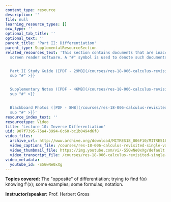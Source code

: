 ```yaml
---
content_type: resource
description: ''
file: null
learning_resource_types: []
ocw_type: ''
optional_tab_title: ''
optional_text: ''
parent_title: 'Part II: Differentiation'
parent_type: SupplementalResourceSection
related_resources_text: 'This section contains documents that are inaccessible to
  screen reader software. A "#" symbol is used to denote such documents.


  Part II Study Guide ([PDF - 29MB](/courses/res-18-006-calculus-revisited-single-variable-calculus-fall-2010/resources/mitres_18_006_study_2-1)){{<
  sup "#" >}}


  Supplementary Notes ([PDF - 46MB](/courses/res-18-006-calculus-revisited-single-variable-calculus-fall-2010/resources/mitres_18_006_supp_notes-1)){{<
  sup "#" >}}


  Blackboard Photos ([PDF - 8MB](/courses/res-18-006-calculus-revisited-single-variable-calculus-fall-2010/resources/mitres_18_006_blackboard-1)){{<
  sup "#" >}}'
resource_index_text: ''
resourcetype: Video
title: 'Lecture 10: Inverse Differentiation'
uid: 907f7395-75a4-3994-6c60-bc1b0494d6f8
video_files:
  archive_url: http://www.archive.org/download/MITRES18_006F10/MITRES18_006F10_26_0210_300k.mp4
  video_captions_file: /courses/res-18-006-calculus-revisited-single-variable-calculus-fall-2010/d28d44c192c1552a9ebfc948fe6e1022_-S5GwNe0xXg.vtt
  video_thumbnail_file: https://img.youtube.com/vi/-S5GwNe0xXg/default.jpg
  video_transcript_file: /courses/res-18-006-calculus-revisited-single-variable-calculus-fall-2010/a8412d588934577fa55c7bfe6721d378_-S5GwNe0xXg.pdf
video_metadata:
  youtube_id: -S5GwNe0xXg
---
```


**Topics covered:** The "opposite" of differentiation; trying to find f(x) knowing f'(x); some examples; some formulas; notation.

**Instructor/speaker:** Prof. Herbert Gross